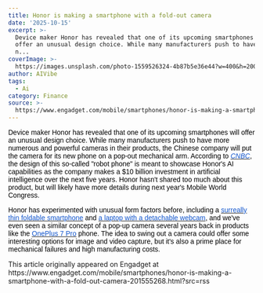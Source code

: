 ```yaml
---
title: Honor is making a smartphone with a fold-out camera
date: '2025-10-15'
excerpt: >-
  Device maker Honor has revealed that one of its upcoming smartphones will
  offer an unusual design choice. While many manufacturers push to have more
  n...
coverImage: >-
  https://images.unsplash.com/photo-1559526324-4b87b5e36e44?w=400&h=200&fit=crop&auto=format
author: AIVibe
tags:
  - Ai
category: Finance
source: >-
  https://www.engadget.com/mobile/smartphones/honor-is-making-a-smartphone-with-a-fold-out-camera-201555268.html?src=rss
---
```

<p style="text-align:left;"><span style="color:rgb(0, 0, 0);font-family:Arial, sans-serif;">Device maker Honor has revealed that one of its upcoming smartphones will offer an unusual design choice. While many manufacturers push to have more numerous and powerful cameras in their products, the Chinese company will put the camera for its new phone on a pop-out mechanical arm. According to </span><a target="_blank" class="link rapid-with-clickid" href="https://shopping.yahoo.com/rdlw?merchantId=34e37b9c-8975-48da-aa39-df8bcd5badc3&amp;siteId=us-engadget&amp;pageId=1p-autolink&amp;contentUuid=21255f87-7ad9-4fd6-add0-739b236e4e33&amp;featureId=text-link&amp;merchantName=CNBC&amp;linkText=CNBC&amp;custData=eyJzb3VyY2VOYW1lIjoiV2ViLURlc2t0b3AtVmVyaXpvbiIsImxhbmRpbmdVcmwiOiJodHRwczovL3d3dy5jbmJjLmNvbS8yMDI1LzEwLzE1L2hvbm9yLXJldmVhbHMtYS1uZXctc21hcnRwaG9uZS13aXRoLWEtZm9sZC1vdXQtcm9ib3RpYy1jYW1lcmEtYXJtLmh0bWwiLCJjb250ZW50VXVpZCI6IjIxMjU1Zjg3LTdhZDktNGZkNi1hZGQwLTczOWIyMzZlNGUzMyIsIm9yaWdpbmFsVXJsIjoiaHR0cHM6Ly93d3cuY25iYy5jb20vMjAyNS8xMC8xNS9ob25vci1yZXZlYWxzLWEtbmV3LXNtYXJ0cGhvbmUtd2l0aC1hLWZvbGQtb3V0LXJvYm90aWMtY2FtZXJhLWFybS5odG1sIn0&amp;signature=AQAAAbxEzFcWowe5VWFZO62nYNCtZTKeT2rcX6Ic65s8ev9P&amp;gcReferrer=https%3A%2F%2Fwww.cnbc.com%2F2025%2F10%2F15%2Fhonor-reveals-a-new-smartphone-with-a-fold-out-robotic-camera-arm.html" data-i13n="elm:affiliate_link;sellerN:CNBC;elmt:;cpos:1;pos:1" data-original-link="https://www.cnbc.com/2025/10/15/honor-reveals-a-new-smartphone-with-a-fold-out-robotic-camera-arm.html"><span style="color:rgb(17, 85, 204);font-family:Arial, sans-serif;"><em>CNBC</em></span></a><span style="color:rgb(0, 0, 0);font-family:Arial, sans-serif;">, the design of this so-called &quot;robot phone&quot; is meant to showcase Honor&#39;s AI capabilities as the company makes a $10 billion investment in artificial intelligence over the next five years. Honor hasn&#39;t shared too much about this product, but will likely have more details during next year&#39;s Mobile World Congress.</span></p><p style="text-align:left;"><span style="color:rgb(0, 0, 0);font-family:Arial, sans-serif;">Honor has experimented with unusual form factors before, including a </span><a target="_blank" class="link" href="https://www.engadget.com/mobile/smartphones/honors-magic-v5-foldable-almost-feels-too-thin-143022082.html" data-i13n="cpos:2;pos:1"><span style="color:rgb(17, 85, 204);font-family:Arial, sans-serif;">surreally thin foldable smartphone</span></a><span style="color:rgb(0, 0, 0);font-family:Arial, sans-serif;"> and </span><a target="_blank" class="link" href="https://www.engadget.com/computing/laptops/honors-new-laptop-has-a-detachable-webcam-130006729.html%5C" data-i13n="cpos:3;pos:1"><span style="color:rgb(17, 85, 204);font-family:Arial, sans-serif;">a laptop with a detachable webcam</span></a><span style="color:rgb(0, 0, 0);font-family:Arial, sans-serif;">, and we&#39;ve even seen a similar concept of a pop-up camera several years back in products like the </span><a target="_blank" class="link" href="https://www.engadget.com/2019-05-14-oneplus-7-pro-review.html" data-i13n="cpos:4;pos:1"><span style="color:rgb(17, 85, 204);font-family:Arial, sans-serif;">OnePlus 7 Pro</span></a><span style="color:rgb(0, 0, 0);font-family:Arial, sans-serif;"> phone. The idea to swing out a camera could offer some interesting options for image and video capture, but it&#39;s also a prime place for mechanical failures and high manufacturing costs.</span></p>This article originally appeared on Engadget at https://www.engadget.com/mobile/smartphones/honor-is-making-a-smartphone-with-a-fold-out-camera-201555268.html?src=rss
